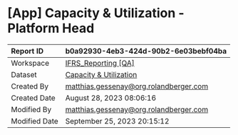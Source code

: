 



# [App] Capacity & Utilization - Platform Head

|Report ID|b0a92930-4eb3-424d-90b2-6e03bebf04ba|
| :--- | :--- |
|Workspace|[IFRS_Reporting [QA]](../Workspaces/IFRS_Reporting-[QA].md)|
|Dataset|[Capacity & Utilization](../Datasets/Capacity-&-Utilization.md)|
|Created By|matthias.gessenay@org.rolandberger.com|
|Created Date|August 28, 2023 08:06:16|
|Modified By|matthias.gessenay@org.rolandberger.com|
|Modified Date|September 25, 2023 20:15:12|
